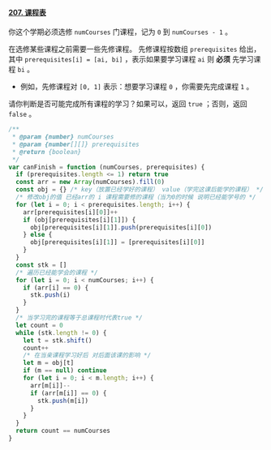 #### [207. 课程表](https://leetcode-cn.com/problems/course-schedule/)

你这个学期必须选修 `numCourses` 门课程，记为 `0` 到 `numCourses - 1` 。

在选修某些课程之前需要一些先修课程。 先修课程按数组 `prerequisites` 给出，其中 `prerequisites[i] = [ai, bi]` ，表示如果要学习课程 `ai` 则 **必须** 先学习课程 `bi` 。

- 例如，先修课程对 `[0, 1]` 表示：想要学习课程 `0` ，你需要先完成课程 `1` 。

请你判断是否可能完成所有课程的学习？如果可以，返回 `true` ；否则，返回 `false` 。	

```js
/**
 * @param {number} numCourses
 * @param {number[][]} prerequisites
 * @return {boolean}
 */
var canFinish = function (numCourses, prerequisites) {
  if (prerequisites.length <= 1) return true
  const arr = new Array(numCourses).fill(0)
  const obj = {} /* key（放置已经学好的课程） value（学完这课后能学的课程） */
  /* 修改obj的值 已经arr的 i 课程需要修的课程（当为0的时候 说明已经能学号的 */
  for (let i = 0; i < prerequisites.length; i++) {
    arr[prerequisites[i][0]]++
    if (obj[prerequisites[i][1]]) {
      obj[prerequisites[i][1]].push(prerequisites[i][0])
    } else {
      obj[prerequisites[i][1]] = [prerequisites[i][0]]
    }
  }
  const stk = []
  /* 遍历已经能学会的课程 */
  for (let i = 0; i < numCourses; i++) {
    if (arr[i] == 0) {
      stk.push(i)
    }
  }
  /* 当学习完的课程等于总课程时代表true */
  let count = 0
  while (stk.length != 0) {
    let t = stk.shift()
    count++
    /* 在当亲课程学习好后 对后面该课的影响 */
    let m = obj[t]
    if (m == null) continue
    for (let i = 0; i < m.length; i++) {
      arr[m[i]]--
      if (arr[m[i]] == 0) {
        stk.push(m[i])
      }
    }
  }
  return count == numCourses
}
```

